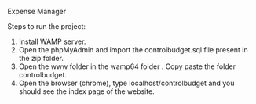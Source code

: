 Expense Manager

Steps to run the project:

1. Install WAMP server. 
2. Open the phpMyAdmin and import the controlbudget.sql file present in the zip folder. 
3. Open the www folder in the wamp64 folder . Copy paste the folder controlbudget.
4. Open the browser (chrome), type localhost/controlbudget and you should see the index page of the website.
